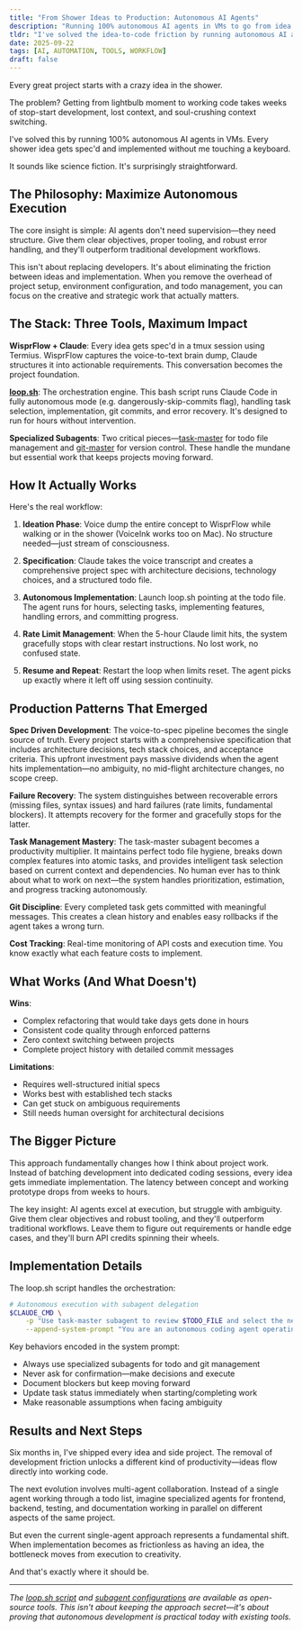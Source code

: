 ```yaml
---
title: "From Shower Ideas to Production: Autonomous AI Agents"
description: "Running 100% autonomous AI agents in VMs to go from idea to implementation without touching a keyboard"
tldr: "I've solved the idea-to-code friction by running autonomous AI agents in VMs. Every shower idea gets spec'd and implemented automatically using loop.sh orchestration, specialized subagents, and proper tooling."
date: 2025-09-22
tags: [AI, AUTOMATION, TOOLS, WORKFLOW]
draft: false
---
```


Every great project starts with a crazy idea in the shower.

The problem? Getting from lightbulb moment to working code takes weeks of stop-start development, lost context, and soul-crushing context switching.

I've solved this by running 100% autonomous AI agents in VMs. Every shower idea gets spec'd and implemented without me touching a keyboard.

It sounds like science fiction. It's surprisingly straightforward.

## The Philosophy: Maximize Autonomous Execution

The core insight is simple: AI agents don't need supervision—they need structure. Give them clear objectives, proper tooling, and robust error handling, and they'll outperform traditional development workflows.

This isn't about replacing developers. It's about eliminating the friction between ideas and implementation. When you remove the overhead of project setup, environment configuration, and todo management, you can focus on the creative and strategic work that actually matters.

## The Stack: Three Tools, Maximum Impact

**WisprFlow + Claude**: Every idea gets spec'd in a tmux session using Termius. WisprFlow captures the voice-to-text brain dump, Claude structures it into actionable requirements. This conversation becomes the project foundation.

**[loop.sh](https://gist.github.com/nibzard/a97ef0a1919328bcbc6a224a5d2cfc78)**: The orchestration engine. This bash script runs Claude Code in fully autonomous mode (e.g. dangerously-skip-commits flag), handling task selection, implementation, git commits, and error recovery. It's designed to run for hours without intervention.

**Specialized Subagents**: Two critical pieces—[task-master](https://gist.github.com/nibzard/d4f97d0cade5b7204afe5ed862e42ae4) for todo file management and [git-master](https://gist.github.com/nibzard/1e5266b86c75418ce836106c607e21de) for version control. These handle the mundane but essential work that keeps projects moving forward.

## How It Actually Works

Here's the real workflow:

1. **Ideation Phase**: Voice dump the entire concept to WisprFlow while walking or in the shower (VoiceInk works too on Mac). No structure needed—just stream of consciousness.

2. **Specification**: Claude takes the voice transcript and creates a comprehensive project spec with architecture decisions, technology choices, and a structured todo file.

3. **Autonomous Implementation**: Launch loop.sh pointing at the todo file. The agent runs for hours, selecting tasks, implementing features, handling errors, and committing progress.

4. **Rate Limit Management**: When the 5-hour Claude limit hits, the system gracefully stops with clear restart instructions. No lost work, no confused state.

5. **Resume and Repeat**: Restart the loop when limits reset. The agent picks up exactly where it left off using session continuity.

## Production Patterns That Emerged

**Spec Driven Development**: The voice-to-spec pipeline becomes the single source of truth. Every project starts with a comprehensive specification that includes architecture decisions, tech stack choices, and acceptance criteria. This upfront investment pays massive dividends when the agent hits implementation—no ambiguity, no mid-flight architecture changes, no scope creep.

**Failure Recovery**: The system distinguishes between recoverable errors (missing files, syntax issues) and hard failures (rate limits, fundamental blockers). It attempts recovery for the former and gracefully stops for the latter.

**Task Management Mastery**: The task-master subagent becomes a productivity multiplier. It maintains perfect todo file hygiene, breaks down complex features into atomic tasks, and provides intelligent task selection based on current context and dependencies. No human ever has to think about what to work on next—the system handles prioritization, estimation, and progress tracking autonomously.

**Git Discipline**: Every completed task gets committed with meaningful messages. This creates a clean history and enables easy rollbacks if the agent takes a wrong turn.

**Cost Tracking**: Real-time monitoring of API costs and execution time. You know exactly what each feature costs to implement.

## What Works (And What Doesn't)

**Wins**: 
- Complex refactoring that would take days gets done in hours
- Consistent code quality through enforced patterns
- Zero context switching between projects
- Complete project history with detailed commit messages

**Limitations**:
- Requires well-structured initial specs
- Works best with established tech stacks
- Can get stuck on ambiguous requirements
- Still needs human oversight for architectural decisions

## The Bigger Picture

This approach fundamentally changes how I think about project work. Instead of batching development into dedicated coding sessions, every idea gets immediate implementation. The latency between concept and working prototype drops from weeks to hours.

The key insight: AI agents excel at execution, but struggle with ambiguity. Give them clear objectives and robust tooling, and they'll outperform traditional workflows. Leave them to figure out requirements or handle edge cases, and they'll burn API credits spinning their wheels.

## Implementation Details

The loop.sh script handles the orchestration:

```bash
# Autonomous execution with subagent delegation
$CLAUDE_CMD \
    -p "Use task-master subagent to review $TODO_FILE and select the next task. Implement completely. Use git-master subagent to commit changes." \
    --append-system-prompt "You are an autonomous coding agent operating without human supervision..."
```

Key behaviors encoded in the system prompt:
- Always use specialized subagents for todo and git management
- Never ask for confirmation—make decisions and execute
- Document blockers but keep moving forward
- Update task status immediately when starting/completing work
- Make reasonable assumptions when facing ambiguity

## Results and Next Steps

Six months in, I've shipped every idea and side project. The removal of development friction unlocks a different kind of productivity—ideas flow directly into working code.

The next evolution involves multi-agent collaboration. Instead of a single agent working through a todo list, imagine specialized agents for frontend, backend, testing, and documentation working in parallel on different aspects of the same project.

But even the current single-agent approach represents a fundamental shift. When implementation becomes as frictionless as having an idea, the bottleneck moves from execution to creativity.

And that's exactly where it should be.

---

*The [loop.sh script](https://gist.github.com/nibzard/a97ef0a1919328bcbc6a224a5d2cfc78) and [subagent configurations](https://gist.github.com/nibzard/d4f97d0cade5b7204afe5ed862e42ae4) are available as open-source tools. This isn't about keeping the approach secret—it's about proving that autonomous development is practical today with existing tools.*
